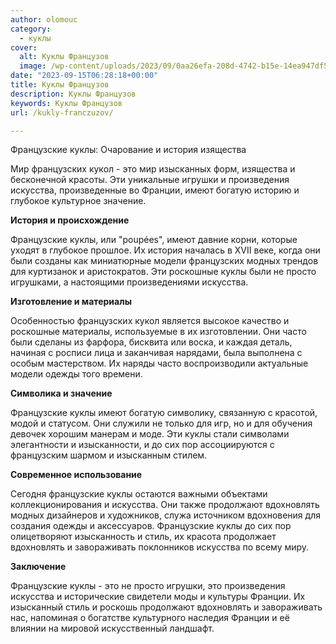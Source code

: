 ```yaml
---
author: olomouc
category:
  - куклы
cover:
  alt: Куклы Французов
  image: /wp-content/uploads/2023/09/0aa26efa-208d-4742-b15e-14ea947df5b8.webp
date: "2023-09-15T06:28:18+00:00"
title: Куклы Французов
description: Куклы Французов
keywords: Куклы Французов
url: /kukly-franczuzov/

---
```

Французские куклы: Очарование и история изящества

Мир французских кукол \- это мир изысканных форм, изящества и бесконечной красоты. Эти уникальные игрушки и произведения искусства, произведенные во Франции, имеют богатую историю и глубокое культурное значение.

**История и происхождение**

Французские куклы, или "poupées", имеют давние корни, которые уходят в глубокое прошлое. Их история началась в XVII веке, когда они были созданы как миниатюрные модели французских модных трендов для куртизанок и аристократов. Эти роскошные куклы были не просто игрушками, а настоящими произведениями искусства.

**Изготовление и материалы**

Особенностью французских кукол является высокое качество и роскошные материалы, используемые в их изготовлении. Они часто были сделаны из фарфора, бисквита или воска, и каждая деталь, начиная с росписи лица и заканчивая нарядами, была выполнена с особым мастерством. Их наряды часто воспроизводили актуальные модели одежды того времени.

**Символика и значение**

Французские куклы имеют богатую символику, связанную с красотой, модой и статусом. Они служили не только для игр, но и для обучения девочек хорошим манерам и моде. Эти куклы стали символами элегантности и изысканности, и до сих пор ассоциируются с французским шармом и изысканным стилем.

**Современное использование**

Сегодня французские куклы остаются важными объектами коллекционирования и искусства. Они также продолжают вдохновлять модных дизайнеров и художников, служа источником вдохновения для создания одежды и аксессуаров. Французские куклы до сих пор олицетворяют изысканность и стиль, их красота продолжает вдохновлять и завораживать поклонников искусства по всему миру.

**Заключение**

Французские куклы \- это не просто игрушки, это произведения искусства и исторические свидетели моды и культуры Франции. Их изысканный стиль и роскошь продолжают вдохновлять и завораживать нас, напоминая о богатстве культурного наследия Франции и её влиянии на мировой искусственный ландшафт.
